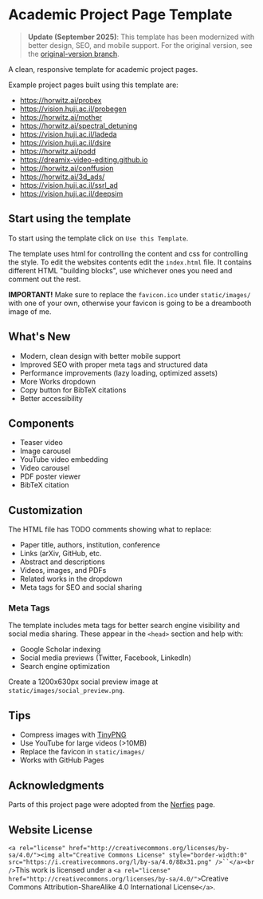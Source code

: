 # Academic Project Page Template

> **Update (September 2025)**: This template has been modernized with better design, SEO, and mobile support. For the original version, see the [original-version branch](https://github.com/eliahuhorwitz/Academic-project-page-template/tree/original-version).

A clean, responsive template for academic project pages.

Example project pages built using this template are:

- https://horwitz.ai/probex
- https://vision.huji.ac.il/probegen
- https://horwitz.ai/mother
- https://horwitz.ai/spectral_detuning
- https://vision.huji.ac.il/ladeda
- https://vision.huji.ac.il/dsire
- https://horwitz.ai/podd
- https://dreamix-video-editing.github.io
- https://horwitz.ai/conffusion
- https://horwitz.ai/3d_ads/
- https://vision.huji.ac.il/ssrl_ad
- https://vision.huji.ac.il/deepsim

## Start using the template

To start using the template click on `Use this Template`.

The template uses html for controlling the content and css for controlling the style.
To edit the websites contents edit the `index.html` file. It contains different HTML "building blocks", use whichever ones you need and comment out the rest.

**IMPORTANT!** Make sure to replace the `favicon.ico` under `static/images/` with one of your own, otherwise your favicon is going to be a dreambooth image of me.

## What's New

- Modern, clean design with better mobile support
- Improved SEO with proper meta tags and structured data
- Performance improvements (lazy loading, optimized assets)
- More Works dropdown
- Copy button for BibTeX citations
- Better accessibility

## Components

- Teaser video
- Image carousel
- YouTube video embedding
- Video carousel
- PDF poster viewer
- BibTeX citation

## Customization

The HTML file has TODO comments showing what to replace:

- Paper title, authors, institution, conference
- Links (arXiv, GitHub, etc.
- Abstract and descriptions
- Videos, images, and PDFs
- Related works in the dropdown
- Meta tags for SEO and social sharing

### Meta Tags

The template includes meta tags for better search engine visibility and social media sharing. These appear in the `<head>` section and help with:

- Google Scholar indexing
- Social media previews (Twitter, Facebook, LinkedIn)
- Search engine optimization

Create a 1200x630px social preview image at `static/images/social_preview.png`.

## Tips

- Compress images with [TinyPNG](https://tinypng.com)
- Use YouTube for large videos (>10MB)
- Replace the favicon in `static/images/`
- Works with GitHub Pages

## Acknowledgments

Parts of this project page were adopted from the [Nerfies](https://nerfies.github.io/) page.

## Website License

`<a rel="license" href="http://creativecommons.org/licenses/by-sa/4.0/"><img alt="Creative Commons License" style="border-width:0" src="https://i.creativecommons.org/l/by-sa/4.0/88x31.png" />``</a><br />`This work is licensed under a `<a rel="license" href="http://creativecommons.org/licenses/by-sa/4.0/">`Creative Commons Attribution-ShareAlike 4.0 International License`</a>`.
